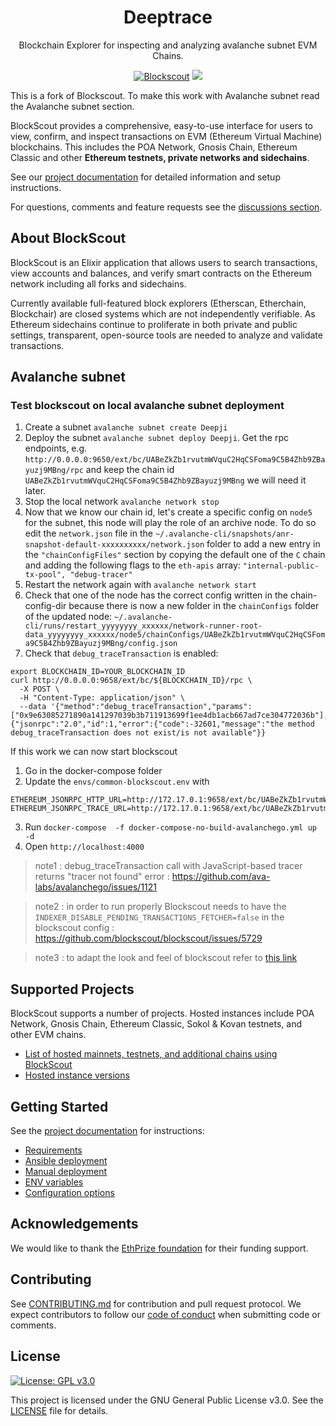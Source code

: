 <h1 align="center">Deeptrace</h1>
<p align="center">Blockchain Explorer for inspecting and analyzing avalanche subnet EVM Chains.</p>
<div align="center">

[![Blockscout](https://github.com/blockscout/blockscout/workflows/Blockscout/badge.svg?branch=master)](https://github.com/blockscout/blockscout/actions)
[![](https://dcbadge.vercel.app/api/server/blockscout?style=flat)](https://discord.gg/blockscout)

</div>

This is a fork of Blockscout. To make this work with Avalanche subnet read the Avalanche subnet section. 

BlockScout provides a comprehensive, easy-to-use interface for users to view, confirm, and inspect transactions on EVM (Ethereum Virtual Machine) blockchains. This includes the POA Network, Gnosis Chain, Ethereum Classic and other **Ethereum testnets, private networks and sidechains**.

See our [project documentation](https://docs.blockscout.com/) for detailed information and setup instructions.

For questions, comments and feature requests see the [discussions section](https://github.com/blockscout/blockscout/discussions).

## About BlockScout

BlockScout is an Elixir application that allows users to search transactions, view accounts and balances, and verify smart contracts on the Ethereum network including all forks and sidechains.

Currently available full-featured block explorers (Etherscan, Etherchain, Blockchair) are closed systems which are not independently verifiable.  As Ethereum sidechains continue to proliferate in both private and public settings, transparent, open-source tools are needed to analyze and validate transactions.

## Avalanche subnet 

### Test blockscout on local avalanche subnet deployment

1. Create a subnet `avalanche subnet create Deepji` 
2. Deploy the subnet `avalanche subnet deploy Deepji`. Get the rpc endpoints, e.g. `http://0.0.0.0:9650/ext/bc/UABeZkZb1rvutmWVquC2HqCSFoma9C5B4Zhb9ZBayuzj9MBng/rpc` and keep the chain id `UABeZkZb1rvutmWVquC2HqCSFoma9C5B4Zhb9ZBayuzj9MBng` we will need it later. 
3. Stop the local network `avalanche network stop` 
4. Now that we know our chain id, let's create a specific config on `node5` for the subnet, this node will play the role of an archive node. To do so edit the `network.json` file in the `~/.avalanche-cli/snapshots/anr-snapshot-default-xxxxxxxxxx/network.json` folder to add a new entry in the `"chainConfigFiles"` section by copying the default one of the `C` chain and adding the following flags to the `eth-apis` array: `"internal-public-tx-pool", "debug-tracer"`
5. Restart the network again with `avalanche network start` 
6. Check that one of the node has the correct config written in the chain-config-dir because there is now a new folder in the `chainConfigs` folder of the updated node: `~/.avalanche-cli/runs/restart_yyyyyyyy_xxxxxx/network-runner-root-data_yyyyyyyy_xxxxxx/node5/chainConfigs/UABeZkZb1rvutmWVquC2HqCSFoma9C5B4Zhb9ZBayuzj9MBng/config.json`
7. Check that `debug_traceTransaction` is enabled:  
```
export BLOCKCHAIN_ID=YOUR_BLOCKCHAIN_ID
curl http://0.0.0.0:9658/ext/bc/${BLOCKCHAIN_ID}/rpc \
  -X POST \     
  -H "Content-Type: application/json" \
  --data '{"method":"debug_traceTransaction","params":["0x9e63085271890a141297039b3b711913699f1ee4db1acb667ad7ce304772036b"],"id":1,"jsonrpc":"2.0"}'
{"jsonrpc":"2.0","id":1,"error":{"code":-32601,"message":"the method debug_traceTransaction does not exist/is not available"}}
```

If this work we can now start blockscout 


1. Go in the docker-compose folder
2. Update the `envs/common-blockscout.env` with 
```
ETHEREUM_JSONRPC_HTTP_URL=http://172.17.0.1:9658/ext/bc/UABeZkZb1rvutmWVquC2HqCSFoma9C5B4Zhb9ZBayuzj9MBng/rpc
ETHEREUM_JSONRPC_TRACE_URL=http://172.17.0.1:9658/ext/bc/UABeZkZb1rvutmWVquC2HqCSFoma9C5B4Zhb9ZBayuzj9MBng/rpc
```
3. Run `docker-compose  -f docker-compose-no-build-avalanchego.yml up -d`
4. Open `http://localhost:4000`




> note1 : debug_traceTransaction call with JavaScript-based tracer returns "tracer not found" error : https://github.com/ava-labs/avalanchego/issues/1121

> note2 : in order to run properly Blockscout needs to have the `INDEXER_DISABLE_PENDING_TRANSACTIONS_FETCHER=false` in the blockscout config : https://github.com/blockscout/blockscout/issues/5729

> note3 : to adapt the look and feel of blockscout refer to [this link](https://docs.blockscout.com/for-developers/configuration-options/branding-configs)

## Supported Projects

BlockScout supports a number of projects. Hosted instances include POA Network, Gnosis Chain, Ethereum Classic, Sokol & Kovan testnets, and other EVM chains.

- [List of hosted mainnets, testnets, and additional chains using BlockScout](https://docs.blockscout.com/for-projects/supported-projects)
- [Hosted instance versions](https://docs.blockscout.com/about/use-cases/hosted-blockscout)

## Getting Started

See the [project documentation](https://docs.blockscout.com/) for instructions:

- [Requirements](https://docs.blockscout.com/for-developers/information-and-settings/requirements)
- [Ansible deployment](https://docs.blockscout.com/for-developers/ansible-deployment)
- [Manual deployment](https://docs.blockscout.com/for-developers/manual-deployment)
- [ENV variables](https://docs.blockscout.com/for-developers/information-and-settings/env-variables)
- [Configuration options](https://docs.blockscout.com/for-developers/configuration-options)

## Acknowledgements

We would like to thank the [EthPrize foundation](http://ethprize.io/) for their funding support.

## Contributing

See [CONTRIBUTING.md](CONTRIBUTING.md) for contribution and pull request protocol. We expect contributors to follow our [code of conduct](CODE_OF_CONDUCT.md) when submitting code or comments.

## License

[![License: GPL v3.0](https://img.shields.io/badge/License-GPL%20v3-blue.svg)](https://www.gnu.org/licenses/gpl-3.0)

This project is licensed under the GNU General Public License v3.0. See the [LICENSE](LICENSE) file for details.
